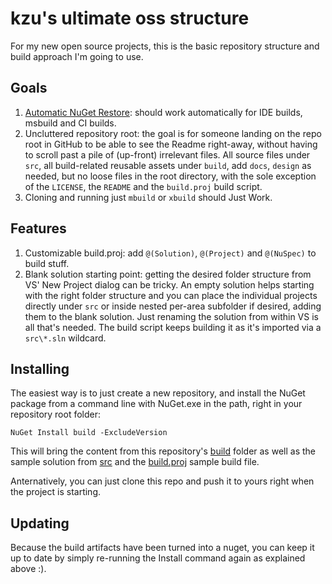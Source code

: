 kzu's ultimate oss structure
===

For my new open source projects, this is the basic repository structure and build approach I'm going to use. 

## Goals

1. [Automatic NuGet Restore](http://www.cazzulino.com/ultimate-cross-platform-nuget-restore.html): should work automatically for IDE builds, msbuild and CI builds. 
2. Uncluttered repository root: the goal is for someone landing on the repo root in GitHub to be able to see the Readme right-away, without having to scroll past a pile of (up-front) irrelevant files. All source files under `src`, all build-related reusable assets under `build`, add `docs`, `design` as needed, but no loose files in the root directory, with the sole exception of the `LICENSE`, the `README` and the `build.proj` build script.
3. Cloning and running just `mbuild` or `xbuild` should Just Work.

## Features

1. Customizable build.proj: add `@(Solution)`, `@(Project)` and `@(NuSpec)` to build stuff.
2. Blank solution starting point: getting the desired folder structure from VS' New Project dialog can be tricky. An empty solution helps starting with the right folder structure and you can place the individual projects directly under `src` or inside nested per-area subfolder if desired, adding them to the blank solution. Just renaming the solution from within VS is all that's needed. The build script keeps building it as it's imported via a `src\*.sln` wildcard.

## Installing

The easiest way is to just create a new repository, and install the NuGet package from a command line with NuGet.exe in the path, right in your repository root folder:

	NuGet Install build -ExcludeVersion

This will bring the content from this repository's [build](https://github.com/kzu/oss/tree/master/build) folder as well as the sample solution from [src](https://github.com/kzu/oss/tree/master/src) and the [build.proj](https://github.com/kzu/oss/blob/master/build.proj) sample build file.

Anternatively, you can just clone this repo and push it to yours right when the project is starting. 
 
## Updating

Because the build artifacts have been turned into a nuget, you can keep it up to date by simply re-running the Install command again as explained above :).


